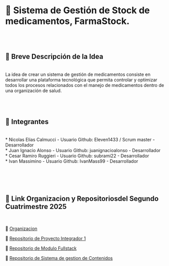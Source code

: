 #  :pill: Sistema de Gestión de Stock de medicamentos, FarmaStock.
<br/><br/>


## :pushpin: Breve Descripción de la Idea
<br/>
La idea de crear un sistema de gestión de medicamentos consiste en desarrollar una plataforma tecnológica que permita controlar y optimizar todos los procesos relacionados con el manejo de medicamentos dentro de una organización de salud.

<br/><br/>
## :muscle: Integrantes
<br/>
* Nicolas Elias Calmucci - Usuario Github: Eleven1433 / Scrum master - Desarrollador
<br/>
* Juan Ignacio Alonso - Usuario Github: juanignacioalonso - Desarrollador
<br/>
* Cesar Ramiro Ruggieri - Usuario Github: subrami22 - Desarrollador
<br/>
* Ivan Massimino - Usuario Github: IvanMass99 - Desarrollador
<br/>

<br/>
<br/>
<br/>
<br/>

## :pushpin: Link Organizacion y Repositoriosdel  Segundo Cuatrimestre 2025
<br/>

:radio_button: [Organizacion](https://github.com/Proyecto1-ISPC-G14-2025) 
<br/>

:radio_button: [Repositorio de Proyecto Integrador 1](https://github.com/Proyecto1-ISPC-G14-2025/Proyecto1-ISPC-G14-V1) 
<br/>

:radio_button: [Repositorio de Modulo Fullstack](https://github.com/Proyecto1-ISPC-G14-2025/InventarioFarmaStock) 
<br/>

:radio_button: [Repositorio de Sistema de gestion de Contenidos ](https://github.com/Proyecto1-ISPC-G14-2025/Gestion-ISPC-G14-2025)
<br/>
